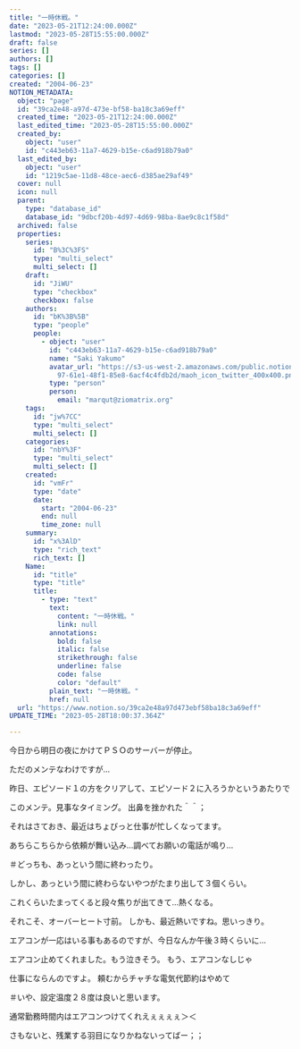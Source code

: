 ```yaml
---
title: "一時休戦。"
date: "2023-05-21T12:24:00.000Z"
lastmod: "2023-05-28T15:55:00.000Z"
draft: false
series: []
authors: []
tags: []
categories: []
created: "2004-06-23"
NOTION_METADATA:
  object: "page"
  id: "39ca2e48-a97d-473e-bf58-ba18c3a69eff"
  created_time: "2023-05-21T12:24:00.000Z"
  last_edited_time: "2023-05-28T15:55:00.000Z"
  created_by:
    object: "user"
    id: "c443eb63-11a7-4629-b15e-c6ad918b79a0"
  last_edited_by:
    object: "user"
    id: "1219c5ae-11d8-48ce-aec6-d385ae29af49"
  cover: null
  icon: null
  parent:
    type: "database_id"
    database_id: "9dbcf20b-4d97-4d69-98ba-8ae9c8c1f58d"
  archived: false
  properties:
    series:
      id: "B%3C%3FS"
      type: "multi_select"
      multi_select: []
    draft:
      id: "JiWU"
      type: "checkbox"
      checkbox: false
    authors:
      id: "bK%3B%5B"
      type: "people"
      people:
        - object: "user"
          id: "c443eb63-11a7-4629-b15e-c6ad918b79a0"
          name: "Saki Yakumo"
          avatar_url: "https://s3-us-west-2.amazonaws.com/public.notion-static.com/3ad1c4\
            97-61e1-48f1-85e8-6acf4c4fdb2d/maoh_icon_twitter_400x400.png"
          type: "person"
          person:
            email: "marqut@ziomatrix.org"
    tags:
      id: "jw%7CC"
      type: "multi_select"
      multi_select: []
    categories:
      id: "nbY%3F"
      type: "multi_select"
      multi_select: []
    created:
      id: "vmFr"
      type: "date"
      date:
        start: "2004-06-23"
        end: null
        time_zone: null
    summary:
      id: "x%3AlD"
      type: "rich_text"
      rich_text: []
    Name:
      id: "title"
      type: "title"
      title:
        - type: "text"
          text:
            content: "一時休戦。"
            link: null
          annotations:
            bold: false
            italic: false
            strikethrough: false
            underline: false
            code: false
            color: "default"
          plain_text: "一時休戦。"
          href: null
  url: "https://www.notion.so/39ca2e48a97d473ebf58ba18c3a69eff"
UPDATE_TIME: "2023-05-28T18:00:37.364Z"

---
```

<link rel="stylesheet" href="https://cdn.jsdelivr.net/npm/katex@0.16.2/dist/katex.min.css" integrity="sha384-bYdxxUwYipFNohQlHt0bjN/LCpueqWz13HufFEV1SUatKs1cm4L6fFgCi1jT643X" crossorigin="anonymous">


今日から明日の夜にかけてＰＳＯのサーバーが停止。


ただのメンテなわけですが…


昨日、エピソード１の方をクリアして、エピソード２に入ろうかというあたりで


このメンテ。見事なタイミング。 出鼻を挫かれた＾＾；


それはさておき、最近はちょびっと仕事が忙しくなってます。


あちらこちらから依頼が舞い込み…調べてお願いの電話が鳴り…


＃どっちも、あっという間に終わったり。


しかし、あっという間に終わらないやつがたまり出して３個くらい。


これくらいたまってくると段々焦りが出てきて…熱くなる。


それこそ、オーバーヒート寸前。 しかも、最近熱いですね。思いっきり。


エアコンが一応はいる事もあるのですが、今日なんか午後３時くらいに…


エアコン止めてくれました。もう泣きそう。 もう、エアコンなしじゃ


仕事にならんのですよ。 頼むからチャチな電気代節約はやめて


＃いや、設定温度２８度は良いと思います。


通常勤務時間内はエアコンつけてくれえぇぇぇぇ＞＜


さもないと、残業する羽目になりかねないってばー；；

